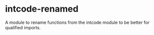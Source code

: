 # intcode-renamed

A module to rename functions from the intcode module to
be better for qualified imports.
